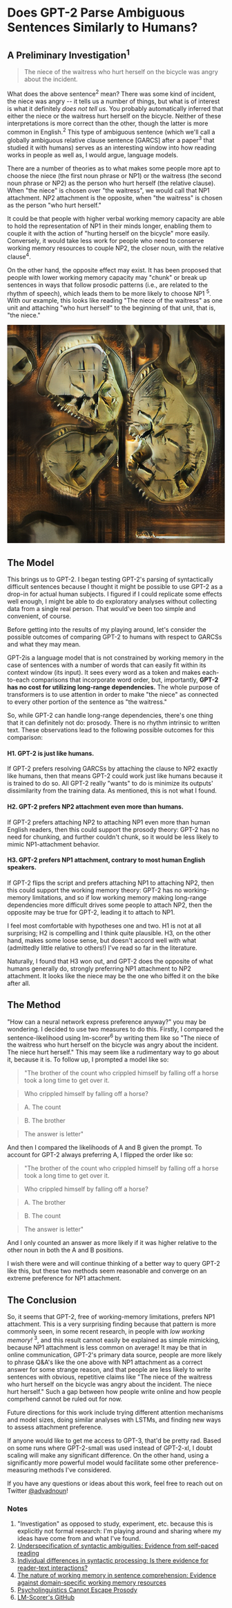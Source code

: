# Does GPT-2 Parse Ambiguous Sentences Similarly to Humans?
## A Preliminary Investigation<sup>1</sup>

> The niece of the waitress who hurt herself on the bicycle was angry about the incident.

What does the above sentence<sup>2</sup> mean? There was some kind of incident, the niece was angry --
it tells us a number of things, but what is of interest is what it definitely *does not tell us*.
You probably automatically inferred that either the 
niece or the waitress hurt herself on the bicycle. Neither of these interpretations is more correct than the other, though the latter is more common in English.<sup>2</sup>
This type of ambiguous sentence (which we'll call a globally ambiguous relative clause sentence [GARCS] after a paper<sup>3</sup> that studied it with humans)
serves as an interesting window into how reading works in people as well as, I would argue, language models.


There are a number of theories as to what makes some people more apt to choose the niece (the first noun phrase or NP1) or the waitress (the second noun phrase or NP2) as the
person who hurt herself (the relative clause). When "the niece" is chosen over "the waitress", we would call that NP1 attachment. NP2 attachment is the opposite, when
"the waitress" is chosen as the person "who hurt herself."

It could be that people with higher verbal working memory capacity are able to
hold the representation of NP1 in their minds longer, enabling them to couple it with the action of "hurting herself on the bicycle" more easily. Conversely, it would 
take less work for people who need to conserve working memory resources to couple NP2, the closer noun, with the relative clause<sup>4</sup>.

On the other hand, the opposite
effect may exist. It has been proposed that people with lower working memory capacity may "chunk" or break up sentences in ways that follow prosodic patterns (i.e., 
are related to the rhythm of speech), which leads them to be more likely to choose NP1 <sup>5</sup>. With our example, this looks like reading "The niece of the waitress" as one unit and
attaching "who hurt herself" to the beginning of that unit, that is, "the niece." 

![A GAN clock](/images/clock.png)



## The Model

This brings us to GPT-2. I began testing GPT-2's parsing of syntactically difficult sentences because I thought it might be possible to use GPT-2 as a drop-in for actual human subjects.
I figured if I could replicate some effects well enough, I might be able to do exploratory analyses without collecting data from a single real person. 
That would've been too simple and convenient, of course. 

Before getting into the results of my playing around, let's consider the possible outcomes of comparing GPT-2 to humans with respect to GARCSs
and what they may mean. 

GPT-2is a language model that is not constrained by working memory
in the case of sentences with a number of words that can easily fit within its context window (its input). It sees every word as a token and makes each-to-each
comparisons that incorporate word order, but, importantly, **GPT-2 has no cost for utilizing long-range dependencies.** The whole purpose of transformers is to use attention
in order to make "the niece" as connected to every other portion of the sentence as "the waitress."

So, while GPT-2 can handle long-range dependencies, there's one thing that it can definitely not do: prosody. 
There is no rhythm intrinsic to written text. These observations lead to the following possible outcomes for this comparison:

#### H1. GPT-2 is just like humans.

If GPT-2 prefers resolving GARCSs by attaching the clause to NP2 exactly like humans, then that means GPT-2 could work just like humans because it is trained to do so.
All GPT-2 really "wants" to do is minimize its outputs' dissimilarity from the training data. As mentioned, this is not what I found.

#### H2. GPT-2 prefers NP2 attachment even more than humans.

If GPT-2 prefers attaching NP2 to attaching NP1 even more than human English readers, then this could support the prosody theory: GPT-2 has no need for chunking, 
and further couldn't chunk, so it would be less likely to mimic NP1-attachment behavior.

#### H3. GPT-2 prefers NP1 attachment, contrary to most human English speakers.

If GPT-2 flips the script and prefers attaching NP1 to attaching NP2, then this could support the working memory theory: GPT-2 has no working-memory limitations,
and so if low working memory making long-range dependencies more difficult drives some people to attach NP2, then the opposite may be true for GPT-2, leading it to attach to NP1.

I feel most comfortable with hypotheses one and two. H1 is not at all surprising; H2 is compelling and I think quite plausible. H3, on the other hand, makes some loose sense, 
but doesn't accord well with what (admittedly little relative to others!) I've read so far in the literature. 

Naturally, I found that H3 won out, and GPT-2 does the opposite of what humans generally do, strongly preferring NP1 attachment to NP2 attachment. It looks like the niece
may be the one who biffed it on the bike after all.


## The Method

"How can a neural network express preference anyway?" you may be wondering. I decided to use two measures to do this. Firstly, I compared the sentence-likelihood using
lm-scorer<sup>6</sup> by writing them like so "The niece of the waitress who hurt herself on the bicycle was angry about the incident. The niece hurt herself." This may
seem like a rudimentary way to go about it, because it is. To follow up, I prompted a model like so:

>"The brother of the count who crippled himself by falling off a horse took a long time to get over it.

>Who crippled himself by falling off a horse?

>  A. The count

>  B. The brother

>The answer is letter"

And then I compared the likelihoods of  A and  B given the prompt. To account for GPT-2 always preferring  A, I flipped the order like so:

>"The brother of the count who crippled himself by falling off a horse took a long time to get over it.

>Who crippled himself by falling off a horse?

>  A. The brother

>  B. The count

>The answer is letter"

And I only counted an answer as more likely if it was higher relative to the other noun in both the A and B positions.

I wish there were and will continue thinking of a better way to query GPT-2 like this, but these two methods seem reasonable and converge on an extreme preference for NP1 
attachment.

## The Conclusion

So, it seems that GPT-2, free of working-memory limitations, prefers NP1 attachment. This is a very surprising finding because that pattern is more commonly seen, in some
recent research, in people with *low working memory!* <sup>3</sup>, and this result cannot easily be explained as simple mimicking, because NP1 attachment is less common on
average! It may be that in online communication, GPT-2's primary data source, people are more likely to phrase Q&A's like the one above with NP1 attachment as a correct answer
for some strange reason, and that people are less likely to write sentences with obvious, repetitive claims like
"The niece of the waitress who hurt herself on the bicycle was angry about the incident. The niece hurt herself." Such a gap between how people write online
and how people comprhend cannot be ruled out for now.

Future directions for this work include trying different attention mechanisms and model sizes,
doing similar analyses with LSTMs,
and finding new ways to assess attachment preference. 

If anyone would like to get me access to GPT-3, that'd be pretty rad. Based on some runs where GPT-2-small was used instead of GPT-2-xl, I doubt scaling will
make any significant difference. On the other hand, using a significantly more powerful model would facilitate some other preference-measuring methods I've considered.

If you have any questions or ideas about this work, feel free to reach out on Twitter [@advadnoun](https://twitter.com/advadnoun)!

### Notes
1. "Investigation" as opposed to study, experiment, etc. because this is explicitly not formal research: I'm playing around and sharing where my ideas have come from and
what I've found.
1. [Underspecification of syntactic ambiguities: Evidence from self-paced reading](https://link.springer.com/content/pdf/10.3758/MC.36.1.201.pdf)
1. [Individual differences in syntactic processing: Is there evidence for reader-text interactions?](https://www.ncbi.nlm.nih.gov/pmc/articles/PMC6350810/)
1. [The nature of working memory in sentence comprehension: Evidence against domain-specific working memory resources](http://web.mit.edu/evelina9/www/Downloads/Journal%20pubs/Fedorenko_et_al_2006_JML.pdf)
1. [Psycholinguistics Cannot Escape Prosody](https://www.researchgate.net/profile/Janet_Fodor/publication/2891257_Psycholinguistics_Cannot_Escape_Prosody/links/09e41507c2300f3cca000000.pdf)
1. [LM-Scorer's GitHub](https://github.com/simonepri/lm-scorer)




